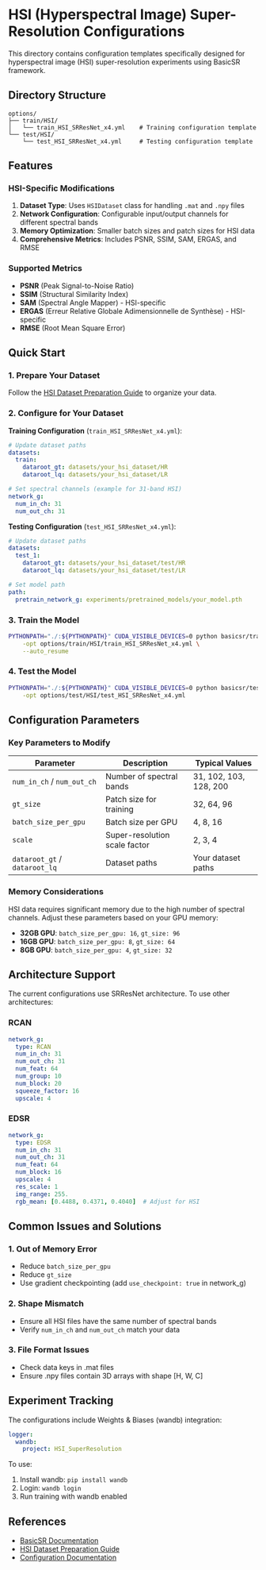 # HSI (Hyperspectral Image) Super-Resolution Configurations

This directory contains configuration templates specifically designed for hyperspectral image (HSI) super-resolution experiments using BasicSR framework.

## Directory Structure

```
options/
├── train/HSI/
│   └── train_HSI_SRResNet_x4.yml    # Training configuration template
└── test/HSI/
    └── test_HSI_SRResNet_x4.yml     # Testing configuration template
```

## Features

### HSI-Specific Modifications

1. **Dataset Type**: Uses `HSIDataset` class for handling `.mat` and `.npy` files
2. **Network Configuration**: Configurable input/output channels for different spectral bands
3. **Memory Optimization**: Smaller batch sizes and patch sizes for HSI data
4. **Comprehensive Metrics**: Includes PSNR, SSIM, SAM, ERGAS, and RMSE

### Supported Metrics

- **PSNR** (Peak Signal-to-Noise Ratio)
- **SSIM** (Structural Similarity Index)
- **SAM** (Spectral Angle Mapper) - HSI-specific
- **ERGAS** (Erreur Relative Globale Adimensionnelle de Synthèse) - HSI-specific  
- **RMSE** (Root Mean Square Error)

## Quick Start

### 1. Prepare Your Dataset

Follow the [HSI Dataset Preparation Guide](../../docs/HSI_DatasetPreparation.md) to organize your data.

### 2. Configure for Your Dataset

**Training Configuration** (`train_HSI_SRResNet_x4.yml`):

```yaml
# Update dataset paths
datasets:
  train:
    dataroot_gt: datasets/your_hsi_dataset/HR
    dataroot_lq: datasets/your_hsi_dataset/LR

# Set spectral channels (example for 31-band HSI)
network_g:
  num_in_ch: 31
  num_out_ch: 31
```

**Testing Configuration** (`test_HSI_SRResNet_x4.yml`):

```yaml
# Update dataset paths
datasets:
  test_1:
    dataroot_gt: datasets/your_hsi_dataset/test/HR
    dataroot_lq: datasets/your_hsi_dataset/test/LR

# Set model path
path:
  pretrain_network_g: experiments/pretrained_models/your_model.pth
```

### 3. Train the Model

```bash
PYTHONPATH="./:${PYTHONPATH}" CUDA_VISIBLE_DEVICES=0 python basicsr/train.py \
    -opt options/train/HSI/train_HSI_SRResNet_x4.yml \
    --auto_resume
```

### 4. Test the Model

```bash
PYTHONPATH="./:${PYTHONPATH}" CUDA_VISIBLE_DEVICES=0 python basicsr/test.py \
    -opt options/test/HSI/test_HSI_SRResNet_x4.yml
```

## Configuration Parameters

### Key Parameters to Modify

| Parameter | Description | Typical Values |
|-----------|-------------|----------------|
| `num_in_ch` / `num_out_ch` | Number of spectral bands | 31, 102, 103, 128, 200 |
| `gt_size` | Patch size for training | 32, 64, 96 |
| `batch_size_per_gpu` | Batch size per GPU | 4, 8, 16 |
| `scale` | Super-resolution scale factor | 2, 3, 4 |
| `dataroot_gt` / `dataroot_lq` | Dataset paths | Your dataset paths |

### Memory Considerations

HSI data requires significant memory due to the high number of spectral channels. Adjust these parameters based on your GPU memory:

- **32GB GPU**: `batch_size_per_gpu: 16`, `gt_size: 96`
- **16GB GPU**: `batch_size_per_gpu: 8`, `gt_size: 64`
- **8GB GPU**: `batch_size_per_gpu: 4`, `gt_size: 32`

## Architecture Support

The current configurations use SRResNet architecture. To use other architectures:

### RCAN
```yaml
network_g:
  type: RCAN
  num_in_ch: 31
  num_out_ch: 31
  num_feat: 64
  num_group: 10
  num_block: 20
  squeeze_factor: 16
  upscale: 4
```

### EDSR
```yaml
network_g:
  type: EDSR
  num_in_ch: 31
  num_out_ch: 31
  num_feat: 64
  num_block: 16
  upscale: 4
  res_scale: 1
  img_range: 255.
  rgb_mean: [0.4488, 0.4371, 0.4040]  # Adjust for HSI
```

## Common Issues and Solutions

### 1. Out of Memory Error
- Reduce `batch_size_per_gpu`
- Reduce `gt_size`
- Use gradient checkpointing (add `use_checkpoint: true` in network_g)

### 2. Shape Mismatch
- Ensure all HSI files have the same number of spectral bands
- Verify `num_in_ch` and `num_out_ch` match your data

### 3. File Format Issues
- Check data keys in .mat files
- Ensure .npy files contain 3D arrays with shape [H, W, C]

## Experiment Tracking

The configurations include Weights & Biases (wandb) integration:

```yaml
logger:
  wandb:
    project: HSI_SuperResolution
```

To use:
1. Install wandb: `pip install wandb`
2. Login: `wandb login`
3. Run training with wandb enabled

## References

- [BasicSR Documentation](https://github.com/XPixelGroup/BasicSR)
- [HSI Dataset Preparation Guide](../../docs/HSI_DatasetPreparation.md)
- [Configuration Documentation](../../docs/Config.md)
